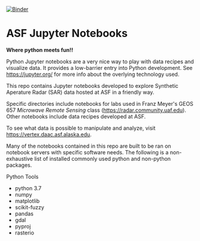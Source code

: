 [![Binder](https://mybinder.org/badge_logo.svg)](https://mybinder.org/v2/gh/asfadmin/asf-jupyter-notebooks/binder_landslides_jlab?filepath=SARHazards_Lab_Landslides.ipynb)

# ASF Jupyter Notebooks
__Where python meets fun!!__

Python Jupyter notebooks are a very nice way to play with data recipes and visualize data. It provides a low-barrier entry into Python development. See https://jupyter.org/ for more info about the overlying technology used.

This repo contains Jupyter notebooks developed to explore Synthetic Aperature Radar (SAR) data hosted at ASF in a friendly way.

Specific directories include notebooks for labs used in Franz Meyer's GEOS 657 _Microwave Remote Sensing_ class (https://radar.community.uaf.edu). Other notebooks include data recipes developed at ASF.

To see what data is possible to manipulate and analyze, visit https://vertex.daac.asf.alaska.edu.


Many of the notebooks contained in this repo are built to be ran on notebook servers with specific software needs.
The following is a non-exhaustive list of installed commonly used python and non-python packages.

Python Tools
- python 3.7
- numpy 
- matplotlib
- scikit-fuzzy
- pandas 
- gdal
- pyproj
- rasterio 

